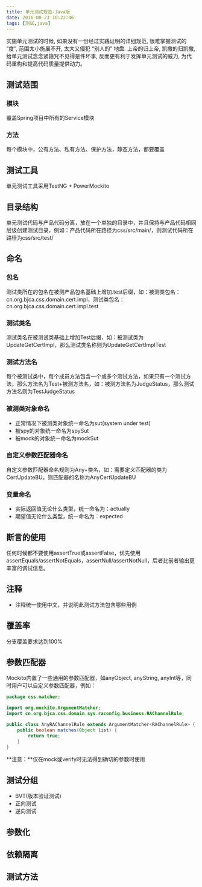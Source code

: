 ```yaml
---
title: 单元测试规范-Java版
date: 2016-08-23 10:22:46
tags: [测试,java]
---
```

实施单元测试的时候, 如果没有一份经过实践证明的详细规范, 很难掌握测试的 “度”, 范围太小施展不开, 太大又侵犯 “别人的” 地盘. 上帝的归上帝, 凯撒的归凯撒, 给单元测试念念紧箍咒不见得是件坏事, 反而更有利于发挥单元测试的威力, 为代码重构和提高代码质量提供动力。
<!--more-->
## 测试范围

### 模块
覆盖Spring项目中所有的Service模块

### 方法
每个模块中，公有方法、私有方法、保护方法，静态方法，都要覆盖

## 测试工具
单元测试工具采用TestNG + PowerMockito

## 目录结构
单元测试代码与产品代码分离，放在一个单独的目录中，并且保持与产品代码相同层级创建测试目录，例如：产品代码所在路径为css/src/main/，则测试代码所在路径为css/src/test/

## 命名

### 包名
测试类所在的包名在被测产品包名基础上增加.test后缀，如：被测类包名：cn.org.bjca.css.domain.cert.impl，测试类包名：cn.org.bjca.css.domain.cert.impl.test

### 测试类名
测试类名在被测试类基础上增加Test后缀，如：被测试类为UpdateGetCertImpl，那么测试类名称则为UpdateGetCertImplTest

### 测试方法名
每个被测试类中，每个成员方法包含一个或多个测试方法，如果只有一个测试方法，那么方法名为Test+被测方法名，如：被测方法名为JudgeStatus，那么测试方法名则为TestJudgeStatus

### 被测类对象命名
* 正常情况下被测类对象统一命名为sut(system under test)
* 被spy的对象统一命名为spySut
* 被mock的对象统一命名为mockSut

### 自定义参数匹配器命名
自定义参数匹配器命名规则为Any+类名，如：需要定义匹配器的类为CertUpdateBU，则匹配器的名称为AnyCertUpdateBU

### 变量命名
* 实际返回值无论什么类型，统一命名为：actually
* 期望值无论什么类型，统一命名为：expected

## 断言的使用
任何时候都不要使用assertTrue或assertFalse，优先使用assertEquals/assertNotEquals，assertNull/assertNotNull，后者比前者输出更丰富的调试信息。

## 注释
* 注释统一使用中文，并说明此测试方法包含哪些用例

## 覆盖率
分支覆盖要求达到100%

## 参数匹配器
Mockito内置了一些通用的参数匹配器，如anyObject, anyString, anyInt等，同时用户可以自定义参数匹配器，例如：

```java
package css.matcher;

import org.mockito.ArgumentMatcher;
import cn.org.bjca.css.domain.sys.raconfig.business.RAChannelRule;

public class AnyRAChannelRule extends ArgumentMatcher<RAChannelRule> {
    public boolean matches(Object list) {
        return true;
    }
}
```

**注意：**仅在mock或verify时无法得到确切的参数时使用

## 测试分组

* BVT(版本验证测试)
* 正向测试
* 逆向测试

## 参数化

## 依赖隔离


## 测试方法
